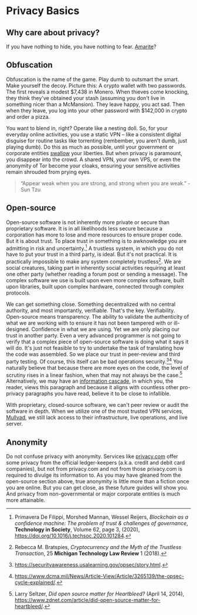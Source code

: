 # Privacy Basics

## Why care about privacy?
If you have nothing to hide, you have nothing to fear. [Amarite](https://github.com/CuratedHub/CuratedHub/assets/174886508/389ada3a-2fa4-4b61-addd-3d7adab5991b)? 



## Obfuscation  
Obfuscation is the name of the game. Play dumb to outsmart the smart. Make yourself the decoy. 
Picture this: A crypto wallet with two passwords. The first reveals a modest $7,438 in Monero. 
When thieves come knocking, they think they've obtained your stash (assuming you don't live in something nicer than a McMansion).
They leave happy, you act sad. 
Then when they leave, you log into your other password with $142,000 in crypto and order a pizza.  

You want to blend in, right? Operate like a nesting doll. 
So, for your everyday online activities, you use a static VPN – like a consistent digital disguise for
routine tasks like torrenting (rembember, you aren't dumb, just playing dumb). Do this as 
much as possible, until your government or corporate entities [swallow](https://murdoch.is/papers/ndss16doyousee.pdf) your liberties. 
But when privacy is paramount, you disappear into the crowd. 
A shared VPN, your own VPS, or even the anonymity of Tor become your cloaks, ensuring your sensitive activities remain shrouded from prying eyes.
> “Appear weak when you are strong, and strong when you are weak.”
> -Sun Tzu


## Open-source  
Open-source software is not inherently more private or secure than proprietary software. It is in all likelihoods less secure because a corporation
has more to lose and more resources to ensure proper code. But it is about trust. To place trust in something is to awknowledge you are
admitting in risk and uncertainty.[^1]
A trustless system, in which you do not have to put your trust in a third party, is ideal. But it's not practical. It is practically impossible
to make any system completely trustless[^2]. We are social 
creatures, taking part in inherently social activities requiring at least one other party (whether reading a forum post or sending
a message). The complex software we use is built upon even more complex software, built upon libraries, built upon complex hardware, connected through complex protocols.  

We can get something close. Something decentralized with no central authority, and most importantly, verifiable. That's the key. Verifiability. 
Open-source means transparency. The ability to validate the authenticity of what we are working with to ensure it has not been tampered with 
or ill-designed. Confidence in what we are using. Yet we are only placing our trust in another party. Even a very advanced programmer 
is not going to verify that a complex piece of open-source software is doing what it says it will do. It's just not feasible to try to
undertake the task of translating how the code was assembled. So we place our trust in peer-review and third party testing. Of course, 
this itself can be bad operations security.[^3][^4] You naturally believe that because there are more eyes on the code, the level of scrutiny
rises in a linear fashion, when that may not always be the case.[^5] Alternatively, we may have an 
[information cascade](https://en.wikipedia.org/wiki/Information_cascade), in which you, the reader, views this paragraph and because it aligns 
with countless other pro-privacy paragraphs you have read, believe it to be close to infallible.  

With proprietary, closed-source software, we can't peer review or audit the software in depth. When we utilize one of the most trusted 
VPN services, [Mullvad](https://mullvad.net/), we still lack access to their infrastructure, live operations, and live server. 


## Anonymity  
Do not confuse privacy with anonymity. Services like [privacy.com](https://privacy.com/) offer some privacy from the official ledger-keepers
(a.k.a. credit and debit card companies), but not from privacy.com and not from those privacy.com is required to divulge its information to. 
As you may have gleaned from the open-source section above, true anonymity is little more than a fiction once you are online. But you
can get close, as these future guides will show you. And privacy from non-governmental or major corporate entities is much more attainable. 




[^1]: Primavera De Filippi, Morshed Mannan, Wessel Reijers, _Blockchain as a confidence machine: The problem of trust & challenges of governance_, **Technology in Society**, Volume 62, page 3, (2020), https://doi.org/10.1016/j.techsoc.2020.101284.  
[^2]: Rebecca M. Bratspies, _Cryptocurrency and the Myth of the Trustless Transaction_, 25 **Michigan Technology Law Review** 1 (2018). 
[^3]: https://securityawareness.usalearning.gov/opsec/story.html. 
[^4]: https://www.dcma.mil/News/Article-View/Article/3265139/the-opsec-cycle-explained/. 
[^5]: Larry Seltzer, _Did open source matter for Heartbleed?_ (April 14, 2014), https://www.zdnet.com/article/did-open-source-matter-for-heartbleed/. 


